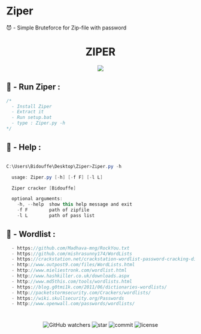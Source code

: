 # Ziper
😈 - Simple Bruteforce for Zip-file with password

<h1 align="center">ZIPER</h1>

<p align="center">
  <img src="https://cdn.discordapp.com/attachments/828595005957734421/923278037791936562/Capture_decran_2021-12-21_205741.jpg">
</p>


## 🎱 - Run Ziper :
```cs
/*
  - Install Ziper
  - Extract it
  - Run setup.bat
  - type : Ziper.py -h
*/
```

## 🎱 - Help :
```cs

C:\Users\Bidouffe\Desktop\Ziper>Ziper.py -h

  usage: Ziper.py [-h] [-f F] [-l L]

  Ziper cracker [Bidouffe]

  optional arguments:
    -h, --help  show this help message and exit
    -f F        path of zipfile
    -l L        path of pass list

```


## 🎱 - Wordlist :
```cs
  - https://github.com/Madhava-mng/RockYou.txt
  - https://github.com/mishrasunny174/WordLists
  - https://crackstation.net/crackstation-wordlist-password-cracking-dictionary.html
  - http://www.outpost9.com/files/WordLists.html
  - http://www.mieliestronk.com/wordlist.html
  - http://www.hashkiller.co.uk/downloads.aspx
  - http://www.md5this.com/tools/wordlists.html
  - https://blog.g0tmi1k.com/2011/06/dictionaries-wordlists/
  - http://packetstormsecurity.com/Crackers/wordlists/
  - https://wiki.skullsecurity.org/Passwords
  - http://www.openwall.com/passwords/wordlists/
```
#

<p align="center"> 
  <img alt="GitHub watchers" src="https://img.shields.io/github/watchers/Bidouffe/Ziper">
  <img alt="star" src="https://img.shields.io/github/stars/Bidouffe/Ziper">
  <img alt="commit" src="https://img.shields.io/github/last-commit/Bidouffe/Ziper">
  <img alt="license" src="https://img.shields.io/github/license/Bidouffe/Ziper">
</p>
